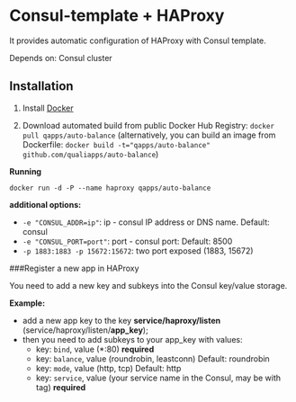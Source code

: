 Consul-template + HAProxy
==============
It provides automatic configuration of HAProxy with Consul template.

Depends on: Consul cluster

Installation
--------------

1. Install [Docker](https://www.docker.com)

2. Download automated build from public Docker Hub Registry: `docker pull qapps/auto-balance`
(alternatively, you can build an image from Dockerfile: `docker build -t="qapps/auto-balance" github.com/qualiapps/auto-balance`)

**Running**

`docker run -d -P --name haproxy qapps/auto-balance`

**additional options:**
- `-e "CONSUL_ADDR=ip"`: ip - consul IP address or DNS name. Default: consul
- `-e "CONSUL_PORT=port"`: port - consul port: Default: 8500
- `-p 1883:1883 -p 15672:15672`: two port exposed (1883, 15672)


###Register a new app in HAProxy

You need to add a new key and subkeys into the Consul key/value storage.

**Example:**
- add a new app key to the key **service/haproxy/listen** (service/haproxy/listen/**app_key**);
- then you need to add subkeys to your app_key with values:
    - key: `bind`, value (*:80) **required**
    - key: `balance`, value (roundrobin, leastconn) Default: roundrobin
    - key: `mode`, value (http, tcp) Default: http
    - key: `service`, value (your service name in the Consul, may be with tag) **required**